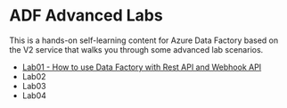 # ADF Advanced Labs
This is a hands-on self-learning content for Azure Data Factory based on the V2 service that walks you through some advanced lab scenarios.

* [Lab01 - How to use Data Factory with Rest API and Webhook API](https://github.com/grazianiborcai/Data-Factory-Advanced-Labs/blob/master/Lab01%20-%20Rest%20API%20and%20Webhook%20API%20in%20Data%20Factory.md)
* Lab02
* Lab03
* Lab04
